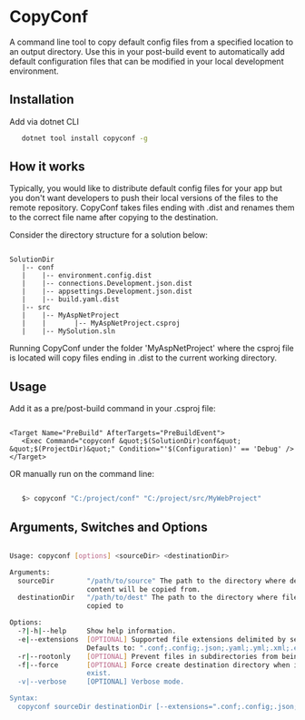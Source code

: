 # CopyConf

A command line tool to copy default config files from a specified location to an output directory. Use this in your post-build event to automatically add default configuration files that can be modified in your local development environment.

## Installation

Add via dotnet CLI  

```bash
   dotnet tool install copyconf -g
```

## How it works

Typically, you would like to distribute default config files for your app but you don't want developers to push their local versions of the files to the remote repository. CopyConf takes files ending with .dist and renames them to the correct file name after copying to the destination.

Consider the directory structure for a solution below:

```tree

SolutionDir
   |-- conf
   |    |-- environment.config.dist
   |    |-- connections.Development.json.dist
   |    |-- appsettings.Development.json.dist
   |    |-- build.yaml.dist
   |-- src
   |    |-- MyAspNetProject
   |    |       |-- MyAspNetProject.csproj
   |    |-- MySolution.sln

```

Running CopyConf under the folder 'MyAspNetProject' where the csproj file is located will copy files ending in .dist to the current working directory.

## Usage

Add it as a pre/post-build command in your .csproj file:

```

<Target Name="PreBuild" AfterTargets="PreBuildEvent">
   <Exec Command="copyconf &quot;$(SolutionDir)conf&quot; &quot;$(ProjectDir)&quot;" Condition="'$(Configuration)' == 'Debug' />
</Target>

```

OR manually run on the command line:

```bash

   $> copyconf "C:/project/conf" "C:/project/src/MyWebProject"

```

## Arguments, Switches and Options

```bash

Usage: copyconf [options] <sourceDir> <destinationDir>

Arguments:
  sourceDir        "/path/to/source" The path to the directory where default
                   content will be copied from.
  destinationDir   "/path/to/dest" The path to the directory where files will be
                   copied to

Options:
  -?|-h|--help     Show help information.
  -e|--extensions  [OPTIONAL] Supported file extensions delimited by semi-colon.
                   Defaults to: ".conf;.config;.json;.yaml;.yml;.xml;.env"
  -r|--rootonly    [OPTIONAL] Prevent files in subdirectories from being copied
  -f|--force       [OPTIONAL] Force create destination directory when it doesn't
                   exist.
  -v|--verbose     [OPTIONAL] Verbose mode.

Syntax:  
  copyconf sourceDir destinationDir [--extensions=".conf;.config;.json;.yaml;.yml;.xml;.env"] [--rootonly] [--force]

```